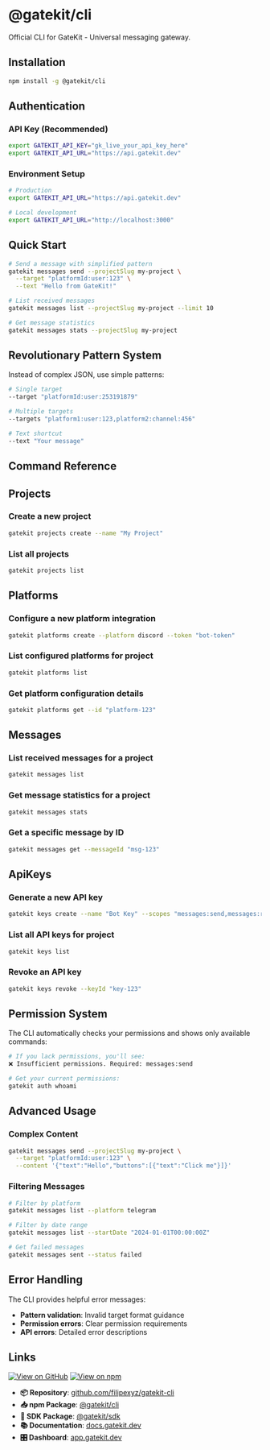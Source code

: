 # @gatekit/cli

Official CLI for GateKit - Universal messaging gateway.

## Installation

```bash
npm install -g @gatekit/cli
```

## Authentication

### API Key (Recommended)
```bash
export GATEKIT_API_KEY="gk_live_your_api_key_here"
export GATEKIT_API_URL="https://api.gatekit.dev"
```

### Environment Setup
```bash
# Production
export GATEKIT_API_URL="https://api.gatekit.dev"

# Local development
export GATEKIT_API_URL="http://localhost:3000"
```

## Quick Start

```bash
# Send a message with simplified pattern
gatekit messages send --projectSlug my-project \
  --target "platformId:user:123" \
  --text "Hello from GateKit!"

# List received messages
gatekit messages list --projectSlug my-project --limit 10

# Get message statistics
gatekit messages stats --projectSlug my-project
```

## Revolutionary Pattern System

Instead of complex JSON, use simple patterns:

```bash
# Single target
--target "platformId:user:253191879"

# Multiple targets
--targets "platform1:user:123,platform2:channel:456"

# Text shortcut
--text "Your message"
```

## Command Reference

## Projects

### Create a new project
```bash
gatekit projects create --name "My Project"
```

### List all projects
```bash
gatekit projects list
```

## Platforms

### Configure a new platform integration
```bash
gatekit platforms create --platform discord --token "bot-token"
```

### List configured platforms for project
```bash
gatekit platforms list
```

### Get platform configuration details
```bash
gatekit platforms get --id "platform-123"
```

## Messages

### List received messages for a project
```bash
gatekit messages list
```

### Get message statistics for a project
```bash
gatekit messages stats
```

### Get a specific message by ID
```bash
gatekit messages get --messageId "msg-123"
```

## ApiKeys

### Generate a new API key
```bash
gatekit keys create --name "Bot Key" --scopes "messages:send,messages:read"
```

### List all API keys for project
```bash
gatekit keys list
```

### Revoke an API key
```bash
gatekit keys revoke --keyId "key-123"
```

## Permission System

The CLI automatically checks your permissions and shows only available commands:

```bash
# If you lack permissions, you'll see:
❌ Insufficient permissions. Required: messages:send

# Get your current permissions:
gatekit auth whoami
```

## Advanced Usage

### Complex Content
```bash
gatekit messages send --projectSlug my-project \
  --target "platformId:user:123" \
  --content '{"text":"Hello","buttons":[{"text":"Click me"}]}'
```

### Filtering Messages
```bash
# Filter by platform
gatekit messages list --platform telegram

# Filter by date range
gatekit messages list --startDate "2024-01-01T00:00:00Z"

# Get failed messages
gatekit messages sent --status failed
```

## Error Handling

The CLI provides helpful error messages:
- **Pattern validation**: Invalid target format guidance
- **Permission errors**: Clear permission requirements
- **API errors**: Detailed error descriptions

## Links

[![View on GitHub](https://img.shields.io/badge/View%20on-GitHub-blue?logo=github)](https://github.com/filipexyz/gatekit-cli)
[![View on npm](https://img.shields.io/badge/View%20on-npm-red?logo=npm)](https://www.npmjs.com/package/@gatekit/cli)

- **📦 Repository**: [github.com/filipexyz/gatekit-cli](https://github.com/filipexyz/gatekit-cli)
- **📥 npm Package**: [@gatekit/cli](https://www.npmjs.com/package/@gatekit/cli)
- **🔧 SDK Package**: [@gatekit/sdk](https://www.npmjs.com/package/@gatekit/sdk)
- **📚 Documentation**: [docs.gatekit.dev](https://docs.gatekit.dev)
- **🎛️ Dashboard**: [app.gatekit.dev](https://app.gatekit.dev)

